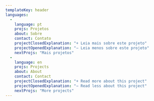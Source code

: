 ```yaml
---
templateKey: header
languages:
  -
    language: pt
    projs: Projetos
    about: Sobre
    contact: Contato
    projectClosedExplanation: "+ Leia mais sobre este projeto"
    projectOpenedExplanation: "− Leia menos sobre este projeto"
    nextProjs: "Mais projetos"
  -
    language: en
    projs: Projects
    about: About
    contact: Contact
    projectClosedExplanation: "+ Read more about this project"
    projectOpenedExplanation: "− Read less about this project"
    nextProjs: "More projects"
---
```

